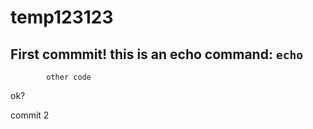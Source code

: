 # temp123123

## First commmit! this is an echo command: `echo`

            other code

ok? 

commit 2




